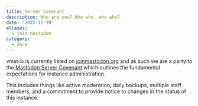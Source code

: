 ```yaml
---
title: Server Covenant
description: Who are you? Who who, who who?
date: '2022-11-29'
aliases:
  - join-mastodon
category:
  - docs
---
```


vmst·io is currently listed on [joinmastodon.org](https://joinmastodon.org) and as such we are a party to the [Mastodon Server Covenant](https://joinmastodon.org/covenant) which outlines the fundamental expectations for instance administration.

This includes things like active moderation, daily backups, multiple staff members, and a commitment to provide notice to changes in the status of this instance.
